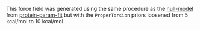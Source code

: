 This force field was generated using the same procedure as the [null-model][1]
from [protein-param-fit][2] but with the `ProperTorsion` priors loosened from 5
kcal/mol to 10 kcal/mol.

[1]: https://github.com/openforcefield/protein-param-fit/tree/3661dfdd3c3a7118d08cfe7b8d8aa41ece772158/null-model
[2]: https://github.com/openforcefield/protein-param-fit/tree/3661dfdd3c3a7118d08cfe7b8d8aa41ece772158
